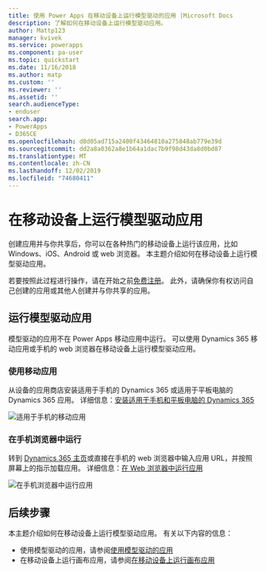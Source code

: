 ```yaml
---
title: 使用 Power Apps 在移动设备上运行模型驱动的应用 |Microsoft Docs
description: 了解如何在移动设备上运行模型驱动应用。
author: Mattp123
manager: kvivek
ms.service: powerapps
ms.component: pa-user
ms.topic: quickstart
ms.date: 11/16/2018
ms.author: matp
ms.custom: ''
ms.reviewer: ''
ms.assetid: ''
search.audienceType:
- enduser
search.app:
- PowerApps
- D365CE
ms.openlocfilehash: d8d05ad715a2400f43464810a275848ab779e39d
ms.sourcegitcommit: dd2a8a0362a8e1b64a1dac7b9f98d43da8d0bd87
ms.translationtype: MT
ms.contentlocale: zh-CN
ms.lasthandoff: 12/02/2019
ms.locfileid: "74680411"
---
```

# <a name="run-a-model-driven-app-on-a-mobile-device"></a>在移动设备上运行模型驱动应用

创建应用并与你共享后，你可以在各种热门的移动设备上运行该应用，比如 Windows、iOS、Android 或 web 浏览器。 本主题介绍如何在移动设备上运行模型驱动应用。 

若要按照此过程进行操作，请在开始之前[免费注册](https://make.powerapps.com/signup?redirect=marketing&email=)。 此外，请确保你有权访问自己创建的应用或其他人创建并与你共享的应用。

## <a name="run-the-model-driven-app"></a>运行模型驱动应用

模型驱动的应用不在 Power Apps 移动应用中运行。 可以使用 Dynamics 365 移动应用或手机的 web 浏览器在移动设备上运行模型驱动应用。 

### <a name="use-the-mobile-app"></a>使用移动应用
从设备的应用商店安装适用于手机的 Dynamics 365 或适用于平板电脑的 Dynamics 365 应用。 详细信息：[安装适用于手机和平板电脑的 Dynamics 365](https://docs.microsoft.com/dynamics365/customer-engagement/mobile-app/install-dynamics-365-for-phones-and-tablets)

 ![适用于手机的移动应用](media/run-app-client-model-driven/mobile-app-for-phone.png)

### <a name="run-in-your-phones-browser"></a>在手机浏览器中运行
转到 [Dynamics 365 主页](https://home.dynamics.com)或直接在手机的 web 浏览器中输入应用 URL，并按照屏幕上的指示加载应用。 详细信息：[在 Web 浏览器中运行应用](run-app-browser.md)

![在手机浏览器中运行应用](media/run-app-client-model-driven/web-browser-on-phone.png)


## <a name="next-steps"></a>后续步骤
本主题介绍如何在移动设备上运行模型驱动应用。 有关以下内容的信息：
- 使用模型驱动的应用，请参阅[使用模型驱动的应用](use-model-driven-apps.md)
- 在移动设备上运行画布应用，请参阅[在移动设备上运行画布应用](run-app-client.md)
